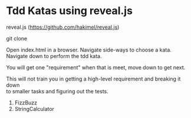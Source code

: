 # Tdd Katas using reveal.js

reveal.js (https://github.com/hakimel/reveal.js)

git clone

Open index.html in a browser.
Navigate side-ways to choose a kata.
Navigate down to perform the tdd kata.

You will get one "requirement" when that is meet, move down to get next.  

This will not train you in getting a high-level requirement and breaking it down  
to smaller tasks and figuring out the tests.

1. FizzBuzz
2. StringCalculator
